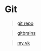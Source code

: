 # Git

> [git repo](https://github.com/SolodkovKM "my repo")

> [gitbrains](https://github.com/SolodkovKM/gitbrains.git "repo gitbrains")

> [my vk](https://vk.com/keennyj "my vk")